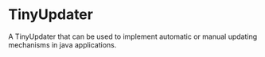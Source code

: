 TinyUpdater
===========

A TinyUpdater that can be used to implement automatic or manual updating mechanisms in java applications.
